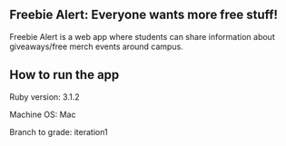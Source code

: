 ## Freebie Alert: Everyone wants more free stuff!
Freebie Alert is a web app where students can share information about giveaways/free merch events around campus. 

## How to run the app
Ruby version: 3.1.2

Machine OS: Mac

Branch to grade: iteration1
